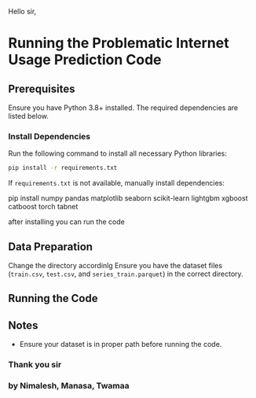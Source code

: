 Hello sir,
# Running the Problematic Internet Usage Prediction Code

## Prerequisites
Ensure you have Python 3.8+ installed. The required dependencies are listed below.

### Install Dependencies
Run the following command to install all necessary Python libraries:
```bash
pip install -r requirements.txt
```

If `requirements.txt` is not available, manually install dependencies:

pip install numpy pandas matplotlib seaborn scikit-learn lightgbm xgboost catboost torch tabnet

after installing you can run the code



## Data Preparation
Change the directory accordinlg
Ensure you have the dataset files (`train.csv`, `test.csv`, and `series_train.parquet`) in the correct directory.

## Running the Code


## Notes
- Ensure your dataset is in proper path before running the code.

### Thank you sir

### by Nimalesh, Manasa, Twamaa
